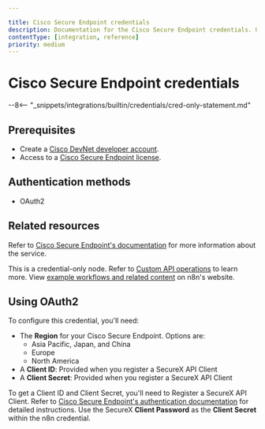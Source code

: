 ```yaml
---

title: Cisco Secure Endpoint credentials
description: Documentation for the Cisco Secure Endpoint credentials. Use these credentials to authenticate Cisco Secure Endpoint in n8n, a workflow automation platform.
contentType: [integration, reference]
priority: medium
---
```


# Cisco Secure Endpoint credentials

--8<-- "_snippets/integrations/builtin/credentials/cred-only-statement.md"

## Prerequisites

- Create a [Cisco DevNet developer account](https://developer.cisco.com).
- Access to a [Cisco Secure Endpoint license](https://www.cisco.com/site/us/en/products/security/endpoint-security/secure-endpoint/index.html).

## Authentication methods

- OAuth2

## Related resources

Refer to [Cisco Secure Endpoint's documentation](https://developer.cisco.com/docs/secure-endpoint/introduction/) for more information about the service.

This is a credential-only node. Refer to [Custom API operations](/integrations/custom-operations.md) to learn more. View [example workflows and related content](https://n8n.io/integrations/cisco-secure-endpoint/) on n8n's website.

## Using OAuth2

To configure this credential, you'll need:

- The **Region** for your Cisco Secure Endpoint. Options are:
    - Asia Pacific, Japan, and China
    - Europe
    - North America
- A **Client ID**: Provided when you register a SecureX API Client
- A **Client Secret**: Provided when you register a SecureX API Client

To get a Client ID and Client Secret, you'll need to Register a SecureX API Client. Refer to [Cisco Secure Endpoint's authentication documentation](https://developer.cisco.com/docs/secure-endpoint/authentication/#authentication) for detailed instructions. Use the SecureX **Client Password** as the **Client Secret** within the n8n credential.


